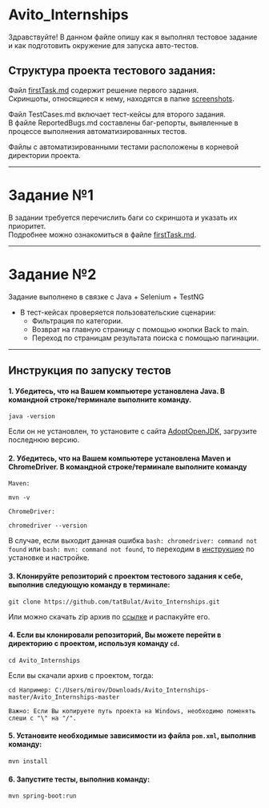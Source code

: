# Avito_Internships
Здравствуйте!
В данном файле опишу как я выполнял тестовое задание и как подготовить окружение для запуска авто-тестов.  
## Структура проекта тестового задания:
Файл [firstTask.md](https://github.com/tatBulat/Avito_Internships/blob/master/firstTask.md) содержит решение первого задания.  
Скриншоты, относящиеся к нему, находятся в папке [screenshots](https://github.com/tatBulat/Avito_Internships/tree/master/screenshots).  

Файл TestCases.md включает тест-кейсы для второго задания.  
В файле ReportedBugs.md составлены баг-репорты, выявленные в процессе выполнения автоматизированных тестов.  

Файлы с автоматизированными тестами расположены в корневой директории проекта.
***
# Задание №1
В задании требуется перечислить баги со скриншота и указать их приоритет.  
Подробнее можно ознакомиться в файле [firstTask.md](https://github.com/tatBulat/Avito_Internships/blob/master/firstTask.md).
***
# Задание №2
Задание выполнено в связке с Java + Selenium + TestNG  
* В тест-кейсах проверяется пользовательские сценарии:
  * Фильтрация по категории.    
  * Возврат на главную страницу с помощью кнопки Back to main.  
  * Переход по страницам результата поиска с помощью пагинации.  
***
## Инструкция по запуску тестов
#### 1. Убедитесь, что на Вашем компьютере установлена Java. В командной строке/терминале выполните команду. ####
```
java -version
```
Если он не установлен, то установите с сайта [AdoptOpenJDK](https://adoptium.net/), загрузите последнюю версию.

#### 2. Убедитесь, что на Вашем компьютере установлена Maven и ChromeDriver. В командной строке/терминале выполните команду ####   
`Maven:`    
```
mvn -v
```
`ChromeDriver:`  
```
chromedriver --version
```
В случае, если выходит данная ошибка `bash: chromedriver: command not found` или `bash: mvn: command not found`, то переходим в [инструкцию](https://github.com/tatBulat/Avito_Internships/blob/master/MavenAndWebDriver.md) по установке и настройке.  
#### 3. Клонируйте репозиторий с проектом тестового задания к себе, выполнив следующую команду в терминале: ####  
```
git clone https://github.com/tatBulat/Avito_Internships.git
```

Или можно скачать zip архив по [ссылке](https://github.com/tatBulat/Avito_Internships/archive/refs/heads/master.zip) и распакуйте его.  

#### 4. Если вы клонировали репозиторий, Вы можете перейти в директорию с проектом, используя команду `cd`.  ####
```
cd Avito_Internships
```
Если вы скачали архив с проектом, тогда:  
```
cd Например: C:/Users/mirov/Downloads/Avito_Internships-master/Avito_Internships-master
```

`Важно: Если Вы копируете путь проекта на Windows, необходимо поменять слеши с "\" на "/".`

#### 5. Установите необходимые зависимости из файла `pom.xml`, выполнив команду: ####
```
mvn install
```
#### 6. Запустите тесты, выполнив команду: ####
```
mvn spring-boot:run
```
